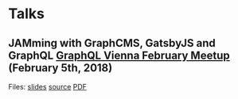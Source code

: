 # Talks

## JAMming with GraphCMS, GatsbyJS and GraphQL [GraphQL Vienna February Meetup](https://www.meetup.com/GraphQL-Vienna/events/245911090/) (February 5th, 2018)
Files: [slides]() [source](talks/2018-02-05-graphql-vienna-jamming-with-graphcms-gatsbyjs-and-graphql/) [PDF](talks//2018-02-05-graphql-vienna-jamming-with-graphcms-gatsbyjs-and-graphql/graphql-vienna-jamming-with-graphcms-gatsbyjs-and-graphql.pdf)
